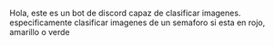 Hola, este es un bot de discord capaz de clasificar imagenes.
especificamente clasificar imagenes de un semaforo si esta en rojo, amarillo o verde
